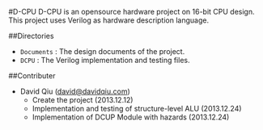 #D-CPU
D-CPU is an opensource hardware project on 16-bit CPU design. This project uses Verilog as hardware description language.

##Directories
- ```Documents``` : The design documents of the project.
- ```DCPU``` : The Verilog implementation and testing files.

##Contributer
- David Qiu (david@davidqiu.com)<br/>
  - Create the project (2013.12.12)
  - Implementation and testing of structure-level ALU (2013.12.24)
  - Implementation of DCUP Module with hazards (2013.12.24)